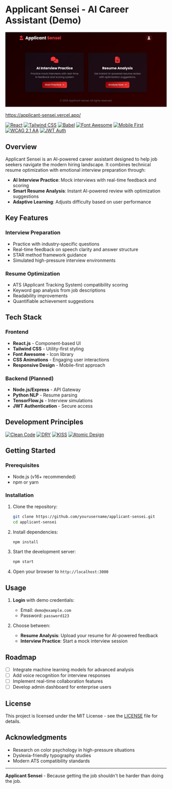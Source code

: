 # Applicant Sensei - AI Career Assistant (Demo)

![Applicant Sensei Demo](applicant-sensei-dashboard.jpg)

https://applicant-sensei.vercel.app/

[![React](https://img.shields.io/badge/React-18.2.0-61DAFB?logo=react)](https://reactjs.org/)
[![Tailwind CSS](https://img.shields.io/badge/Tailwind_CSS-2.2.19-06B6D4?logo=tailwind-css)](https://tailwindcss.com/)
[![Babel](https://img.shields.io/badge/Babel-7.22.5-F9DC3E?logo=babel)](https://babeljs.io/)
[![Font Awesome](https://img.shields.io/badge/Font_Awesome-6.4.0-528DD7?logo=font-awesome)](https://fontawesome.com/)
[![Mobile First](https://img.shields.io/badge/Design-Mobile_First-FF6B6B)](https://developer.mozilla.org/en-US/docs/Web/Progressive_web_apps/Responsive/Mobile_first)
[![WCAG 2.1 AA](https://img.shields.io/badge/Accessibility-WCAG_2.1_AA-005A9C)](https://www.w3.org/WAI/standards-guidelines/wcag/)
[![JWT Auth](https://img.shields.io/badge/Security-JWT_Authentication-000000?logo=json-web-tokens)](https://jwt.io/)

## Overview

Applicant Sensei is an AI-powered career assistant designed to help job seekers navigate the modern hiring landscape. It combines technical resume optimization with emotional interview preparation through:

- **AI Interview Practice**: Mock interviews with real-time feedback and scoring
- **Smart Resume Analysis**: Instant AI-powered review with optimization suggestions
- **Adaptive Learning**: Adjusts difficulty based on user performance

## Key Features

### Interview Preparation
- Practice with industry-specific questions
- Real-time feedback on speech clarity and answer structure
- STAR method framework guidance
- Simulated high-pressure interview environments

### Resume Optimization
- ATS (Applicant Tracking System) compatibility scoring
- Keyword gap analysis from job descriptions
- Readability improvements
- Quantifiable achievement suggestions

## Tech Stack

### Frontend
- **React.js** - Component-based UI
- **Tailwind CSS** - Utility-first styling
- **Font Awesome** - Icon library
- **CSS Animations** - Engaging user interactions
- **Responsive Design** - Mobile-first approach

### Backend (Planned)
- **Node.js/Express** - API Gateway
- **Python NLP** - Resume parsing
- **TensorFlow.js** - Interview simulations
- **JWT Authentication** - Secure access

## Development Principles

[![Clean Code](https://img.shields.io/badge/Principles-Clean_Code-FFD43B?logo=visual-studio-code)](https://github.com/ryanmcdermott/clean-code-javascript)
[![DRY](https://img.shields.io/badge/Principles-DRY-34D399)](https://en.wikipedia.org/wiki/Don%27t_repeat_yourself)
[![KISS](https://img.shields.io/badge/Principles-KISS-FF9E64)](https://en.wikipedia.org/wiki/KISS_principle)
[![Atomic Design](https://img.shields.io/badge/Methodology-Atomic_Design-7C3AED)](https://atomicdesign.bradfrost.com/)

## Getting Started

### Prerequisites
- Node.js (v16+ recommended)
- npm or yarn

### Installation
1. Clone the repository:
   ```bash
   git clone https://github.com/yourusername/applicant-sensei.git
   cd applicant-sensei
   ```

2. Install dependencies:
   ```bash
   npm install
   ```

3. Start the development server:
   ```bash
   npm start
   ```

4. Open your browser to `http://localhost:3000`

## Usage

1. **Login** with demo credentials:
   - Email: `demo@example.com`
   - Password: `password123`

2. Choose between:
   - **Resume Analysis**: Upload your resume for AI-powered feedback
   - **Interview Practice**: Start a mock interview session

## Roadmap

- [ ] Integrate machine learning models for advanced analysis
- [ ] Add voice recognition for interview responses
- [ ] Implement real-time collaboration features
- [ ] Develop admin dashboard for enterprise users

## License

This project is licensed under the MIT License - see the [LICENSE](LICENSE) file for details.

## Acknowledgments

- Research on color psychology in high-pressure situations
- Dyslexia-friendly typography studies
- Modern ATS compatibility standards

---

**Applicant Sensei** - Because getting the job shouldn't be harder than doing the job.
